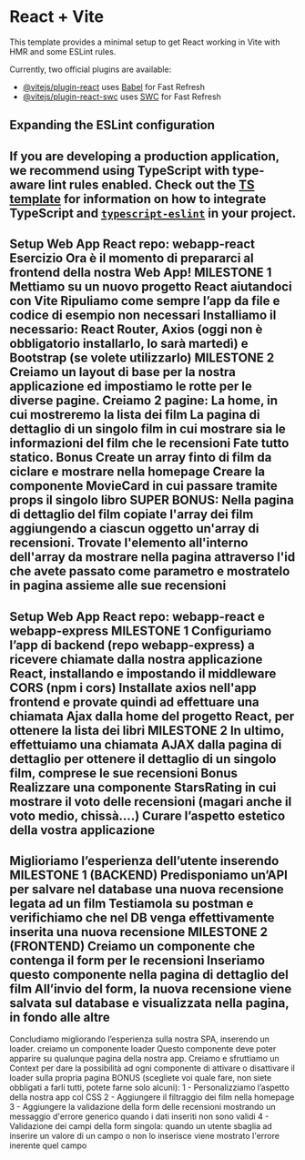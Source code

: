 # React + Vite

This template provides a minimal setup to get React working in Vite with HMR and some ESLint rules.

Currently, two official plugins are available:

- [@vitejs/plugin-react](https://github.com/vitejs/vite-plugin-react/blob/main/packages/plugin-react) uses [Babel](https://babeljs.io/) for Fast Refresh
- [@vitejs/plugin-react-swc](https://github.com/vitejs/vite-plugin-react/blob/main/packages/plugin-react-swc) uses [SWC](https://swc.rs/) for Fast Refresh

## Expanding the ESLint configuration

If you are developing a production application, we recommend using TypeScript with type-aware lint rules enabled. Check out the [TS template](https://github.com/vitejs/vite/tree/main/packages/create-vite/template-react-ts) for information on how to integrate TypeScript and [`typescript-eslint`](https://typescript-eslint.io) in your project.
------------------------------------------------------------------------------------
 Setup Web App React
repo: webapp-react
Esercizio
Ora è il momento di prepararci al frontend della nostra Web App!
MILESTONE 1
Mettiamo su un nuovo progetto React aiutandoci con Vite
Ripuliamo come sempre l’app da file e codice di esempio non necessari
Installiamo il necessario: React Router, Axios (oggi non è obbligatorio installarlo, lo sarà martedì) e Bootstrap (se volete utilizzarlo)
MILESTONE 2
Creiamo un layout di base per la nostra applicazione ed impostiamo le rotte per le diverse pagine.
Creiamo 2 pagine:
La home, in cui mostreremo la lista dei film
La pagina di dettaglio di un singolo film in cui mostrare sia le informazioni del film che le recensioni
Fate tutto statico.
Bonus
Create un array finto di film da ciclare e mostrare nella homepage
Creare la componente MovieCard in cui passare tramite props il singolo libro
SUPER BONUS: Nella pagina di dettaglio del film copiate l'array dei film aggiungendo a ciascun oggetto un'array di recensioni. Trovate l'elemento all'interno dell'array da mostrare nella pagina attraverso l'id che avete passato come parametro e mostratelo in pagina assieme alle sue recensioni
---------------------------------------------------------------------------------------------------------------
Setup Web App React
repo: webapp-react e webapp-express
MILESTONE 1
Configuriamo l’app di backend (repo webapp-express) a ricevere chiamate dalla nostra applicazione React, installando e impostando il middleware CORS (npm i cors)
Installate axios nell'app frontend e provate quindi ad effettuare una chiamata Ajax dalla home del progetto React, per ottenere la lista dei libri
MILESTONE 2
In ultimo, effettuiamo una chiamata AJAX dalla pagina di dettaglio per ottenere il dettaglio di un singolo film, comprese le sue recensioni
Bonus
Realizzare una componente StarsRating in cui mostrare il voto delle recensioni (magari anche il voto medio, chissà....)
Curare l’aspetto estetico della vostra applicazione
-----------------------------------------------------------------------------------------------------------------------------
Miglioriamo l’esperienza dell’utente inserendo
MILESTONE 1 (BACKEND)
Predisponiamo un’API per salvare nel database una nuova recensione legata ad un film
Testiamola su postman e verifichiamo che nel DB venga effettivamente inserita una nuova recensione
MILESTONE 2 (FRONTEND)
Creiamo un componente che contenga il form per le recensioni
Inseriamo questo componente nella pagina di dettaglio del film
All’invio del form, la nuova recensione viene salvata sul database e visualizzata nella pagina, in fondo alle altre
-------------------------------------------------------------------------------------------------------
Concludiamo migliorando l’esperienza sulla nostra SPA, inserendo un loader.
creiamo un componente loader
Questo componente deve poter apparire su qualunque pagina della nostra app.
Creiamo e sfruttiamo un Context per dare la possibilità ad ogni componente di attivare o disattivare il loader sulla propria pagina
BONUS (scegliete voi quale fare, non siete obbligati a farli tutti, potete farne solo alcuni):
1 - Personalizziamo l’aspetto della nostra app col CSS
2 - Aggiungere il filtraggio dei film nella homepage
3 - Aggiungere la validazione della form delle recensioni mostrando un messaggio d'errore generico quando i dati inseriti non sono validi
4 - Validazione dei campi della form singola: quando un utente sbaglia ad inserire un valore di un campo o non lo inserisce viene mostrato l'errore inerente quel campo